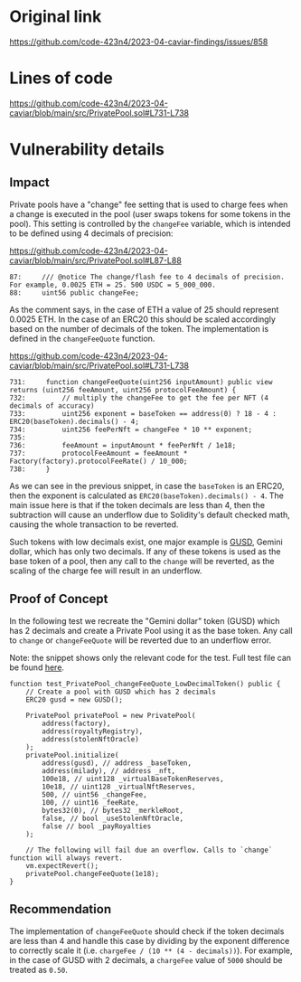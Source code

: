 # Original link
https://github.com/code-423n4/2023-04-caviar-findings/issues/858
# Lines of code

https://github.com/code-423n4/2023-04-caviar/blob/main/src/PrivatePool.sol#L731-L738


# Vulnerability details

## Impact

Private pools have a "change" fee setting that is used to charge fees when a change is executed in the pool (user swaps tokens for some tokens in the pool). This setting is controlled by the `changeFee` variable, which is intended to be defined using 4 decimals of precision:

https://github.com/code-423n4/2023-04-caviar/blob/main/src/PrivatePool.sol#L87-L88

```solidity
87:     /// @notice The change/flash fee to 4 decimals of precision. For example, 0.0025 ETH = 25. 500 USDC = 5_000_000.
88:     uint56 public changeFee;
```

As the comment says, in the case of ETH a value of 25 should represent 0.0025 ETH. In the case of an ERC20 this should be scaled accordingly based on the number of decimals of the token. The implementation is defined in the `changeFeeQuote` function.

https://github.com/code-423n4/2023-04-caviar/blob/main/src/PrivatePool.sol#L731-L738

```solidity
731:     function changeFeeQuote(uint256 inputAmount) public view returns (uint256 feeAmount, uint256 protocolFeeAmount) {
732:         // multiply the changeFee to get the fee per NFT (4 decimals of accuracy)
733:         uint256 exponent = baseToken == address(0) ? 18 - 4 : ERC20(baseToken).decimals() - 4;
734:         uint256 feePerNft = changeFee * 10 ** exponent;
735: 
736:         feeAmount = inputAmount * feePerNft / 1e18;
737:         protocolFeeAmount = feeAmount * Factory(factory).protocolFeeRate() / 10_000;
738:     }
```

As we can see in the previous snippet, in case the `baseToken` is an ERC20, then the exponent is calculated as `ERC20(baseToken).decimals() - 4`. The main issue here is that if the token decimals are less than 4, then the subtraction will cause an underflow due to Solidity's default checked math, causing the whole transaction to be reverted.

Such tokens with low decimals exist, one major example is [GUSD](https://etherscan.io/token/0x056Fd409E1d7A124BD7017459dFEa2F387b6d5Cd), Gemini dollar, which has only two decimals. If any of these tokens is used as the base token of a pool, then any call to the `change` will be reverted, as the scaling of the charge fee will result in an underflow.

## Proof of Concept

In the following test we recreate the "Gemini dollar" token (GUSD) which has 2 decimals and create a Private Pool using it as the base token. Any call to `change` or `changeFeeQuote` will be reverted due to an underflow error.

Note: the snippet shows only the relevant code for the test. Full test file can be found [here](https://gist.github.com/romeroadrian/06238839330315780b90d9202042ea0f).

```solidity
function test_PrivatePool_changeFeeQuote_LowDecimalToken() public {
    // Create a pool with GUSD which has 2 decimals
    ERC20 gusd = new GUSD();

    PrivatePool privatePool = new PrivatePool(
        address(factory),
        address(royaltyRegistry),
        address(stolenNftOracle)
    );
    privatePool.initialize(
        address(gusd), // address _baseToken,
        address(milady), // address _nft,
        100e18, // uint128 _virtualBaseTokenReserves,
        10e18, // uint128 _virtualNftReserves,
        500, // uint56 _changeFee,
        100, // uint16 _feeRate,
        bytes32(0), // bytes32 _merkleRoot,
        false, // bool _useStolenNftOracle,
        false // bool _payRoyalties
    );

    // The following will fail due an overflow. Calls to `change` function will always revert.
    vm.expectRevert();
    privatePool.changeFeeQuote(1e18);
}
```

## Recommendation

The implementation of `changeFeeQuote` should check if the token decimals are less than 4 and handle this case by dividing by the exponent difference to correctly scale it (i.e. `chargeFee / (10 ** (4 - decimals))`). For example, in the case of GUSD with 2 decimals, a `chargeFee` value of `5000` should be treated as `0.50`.
